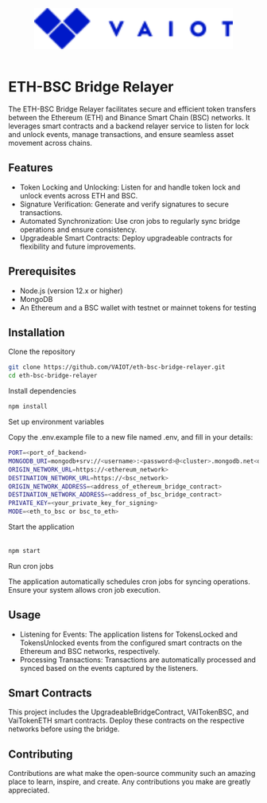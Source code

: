 <div align="center">
    <img src="assets/vaiLogo.svg" alt="VAIOT Logo" width="400"/>
</div>
</br>

# ETH-BSC Bridge Relayer

The ETH-BSC Bridge Relayer facilitates secure and efficient token transfers between the Ethereum (ETH) and Binance Smart Chain (BSC) networks. It leverages smart
contracts and a backend relayer service to listen for lock and unlock events, manage transactions, and ensure seamless asset movement across chains.

## Features

<ul>
    <li>Token Locking and Unlocking: Listen for and handle token lock and unlock events across ETH and BSC.</li>
    <li>Signature Verification: Generate and verify signatures to secure transactions.</li>
    <li>Automated Synchronization: Use cron jobs to regularly sync bridge operations and ensure consistency.</li>
    <li>Upgradeable Smart Contracts: Deploy upgradeable contracts for flexibility and future improvements.</li>
</ul>

## Prerequisites

<ul>
    <li>Node.js (version 12.x or higher)</li>
    <li>MongoDB</li>
    <li>An Ethereum and a BSC wallet with testnet or mainnet tokens for testing</li>
</ul>

## Installation

Clone the repository

```bash
git clone https://github.com/VAIOT/eth-bsc-bridge-relayer.git
cd eth-bsc-bridge-relayer
```

Install dependencies

```bash
npm install
```

Set up environment variables

Copy the .env.example file to a new file named .env, and fill in your details:

```bash
PORT=<port_of_backend>
MONGODB_URI=mongodb+srv://<username>:<password>@<cluster>.mongodb.net<dbname>
ORIGIN_NETWORK_URL=https://<ethereum_network>
DESTINATION_NETWORK_URL=https://<bsc_network>
ORIGIN_NETWORK_ADDRESS=<address_of_ethereum_bridge_contract>
DESTINATION_NETWORK_ADDRESS=<address_of_bsc_bridge_contract>
PRIVATE_KEY=<your_private_key_for_signing>
MODE=<eth_to_bsc or bsc_to_eth>
```

Start the application

```bash

npm start

```

Run cron jobs

The application automatically schedules cron jobs for syncing operations. Ensure your system allows cron job execution.

## Usage

<ul>
   <li> Listening for Events: The application listens for TokensLocked and TokensUnlocked events from the configured smart contracts on the Ethereum and BSC networks, respectively.</li>
    <li>Processing Transactions: Transactions are automatically processed and synced based on the events captured by the listeners.</li>
</ul>

## Smart Contracts

This project includes the UpgradeableBridgeContract, VAITokenBSC, and VaiTokenETH smart contracts. Deploy these contracts on the respective networks before using the bridge.

## Contributing

Contributions are what make the open-source community such an amazing place to learn, inspire, and create. Any contributions you make are greatly appreciated.
